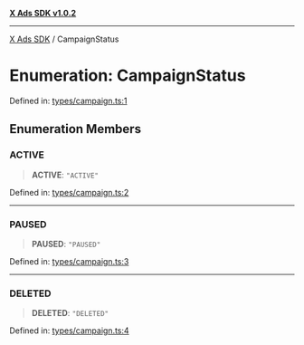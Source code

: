 [**X Ads SDK v1.0.2**](../README.md)

***

[X Ads SDK](../globals.md) / CampaignStatus

# Enumeration: CampaignStatus

Defined in: [types/campaign.ts:1](https://github.com/kage1020/x-ads-sdk/blob/main/src/types/campaign.ts#L1)

## Enumeration Members

### ACTIVE

> **ACTIVE**: `"ACTIVE"`

Defined in: [types/campaign.ts:2](https://github.com/kage1020/x-ads-sdk/blob/main/src/types/campaign.ts#L2)

***

### PAUSED

> **PAUSED**: `"PAUSED"`

Defined in: [types/campaign.ts:3](https://github.com/kage1020/x-ads-sdk/blob/main/src/types/campaign.ts#L3)

***

### DELETED

> **DELETED**: `"DELETED"`

Defined in: [types/campaign.ts:4](https://github.com/kage1020/x-ads-sdk/blob/main/src/types/campaign.ts#L4)
